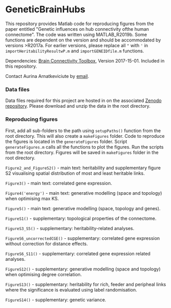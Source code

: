 # GeneticBrainHubs
This repository provides Matlab code for reproducing figures from the paper entitled "Genetic influences on hub connectivity ofthe human connectome". The code was written using MATLAB_R2019b. Some functions are dependent on the version and should be accommodated by versions >R2017a. For earlier versions, please replace all `"` with `'` in `importHeritabilityResultwP.m` and `importGENEIDfile.m` functions. 

Dependencies: [Brain Connectivity Toolbox](https://sites.google.com/site/bctnet/), Version 2017-15-01. Included in this repository.

Contact Aurina Arnatkeviciute by [email](mailto:aurina.arnatkeviciute@monash.edu).

### Data files
Data files required for this project are hosted in on the associated [Zenodo repository](https://doi.org/10.5281/zenodo.4724186).
Please download and unzip the data in the root directory.

### Reproducing figures
First, add all sub-folders to the path using `setupPaths()` function from the root directory. This will also create a `makeFigures` folder.
Code to reproduce the figures is located in the `generateFigures` folder. Script `generateFigures.m` calls all the functions to plot the figures. Run the scripts from the root directory. Figures will be saved in `makeFigures` folder in the root directory.


`Figure2_and_FigureS2()` - main text: heritability and supplementary figure S2 visualising spatial distribution of most and least heritable links. 

`Figure3()` - main text: correlated gene expression.

`Figure4('energy')` - main text: generative modelling (space and topology) when optimising max KS.

`Figure5()` - main text: generative modelling (space, topology and genes). 

`FigureS1()` - supplementary: topological properties of the connectome.

`FigureS3_S5()` - supplementary: heritability-related analyses. 

`FigureS6_uncorrectedCGE()` - supplementary: correlated gene expression without correction for distance effects.

`FigureS6_S11()` - supplementary: correlated gene expression related analyses. 

`FigureS12()` - supplementary: generative modelling (space and topology) when optimising degree correlation.

`FigureS13()` - supplementary: heritability for rich, feeder and peripheal links where the significance is evaluated using label randomisation. 

`FigureS14()` - supplementary: genetic variance.


